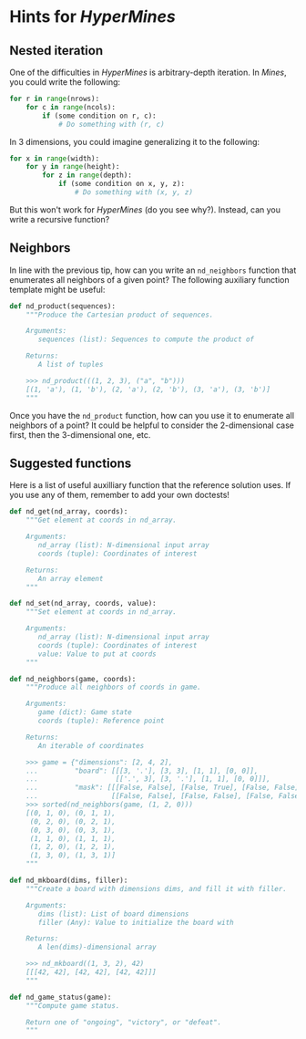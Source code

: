 # Hints for *HyperMines*

## Nested iteration

One of the difficulties in *HyperMines* is arbitrary-depth iteration.  In *Mines*, you could write the following:

```python
for r in range(nrows):
    for c in range(ncols):
        if (some condition on r, c):
            # Do something with (r, c)
```

In 3 dimensions, you could imagine generalizing it to the following:

```python
for x in range(width):
    for y in range(height):
        for z in range(depth):
            if (some condition on x, y, z):
                # Do something with (x, y, z)
```

But this won't work for *HyperMines* (do you see why?).  Instead, can you write a recursive function?

## Neighbors

In line with the previous tip, how can you write an `nd_neighbors` function that enumerates all neighbors of a given point?  The following auxiliary function template might be useful:

```python
def nd_product(sequences):
    """Produce the Cartesian product of sequences.

    Arguments:
       sequences (list): Sequences to compute the product of

    Returns:
       A list of tuples

    >>> nd_product(((1, 2, 3), ("a", "b")))
    [(1, 'a'), (1, 'b'), (2, 'a'), (2, 'b'), (3, 'a'), (3, 'b')]
    """
```

Once you have the `nd_product` function, how can you use it to enumerate all neighbors of a point?  It could be helpful to consider the 2-dimensional case first, then the 3-dimensional one, etc.

## Suggested functions

Here is a list of useful auxilliary function that the reference solution uses.  If you use any of them, remember to add your own doctests!

``` python
def nd_get(nd_array, coords):
    """Get element at coords in nd_array.

    Arguments:
       nd_array (list): N-dimensional input array
       coords (tuple): Coordinates of interest

    Returns:
       An array element
    """
```

``` python
def nd_set(nd_array, coords, value):
    """Set element at coords in nd_array.

    Arguments:
       nd_array (list): N-dimensional input array
       coords (tuple): Coordinates of interest
       value: Value to put at coords
    """
```

``` python
def nd_neighbors(game, coords):
    """Produce all neighbors of coords in game.

    Arguments:
       game (dict): Game state
       coords (tuple): Reference point

    Returns:
       An iterable of coordinates

    >>> game = {"dimensions": [2, 4, 2],
    ...         "board": [[[3, '.'], [3, 3], [1, 1], [0, 0]],
    ...                   [['.', 3], [3, '.'], [1, 1], [0, 0]]],
    ...         "mask": [[[False, False], [False, True], [False, False], [False, False]],
    ...                  [[False, False], [False, False], [False, False], [False, False]]]}
    >>> sorted(nd_neighbors(game, (1, 2, 0)))
    [(0, 1, 0), (0, 1, 1),
     (0, 2, 0), (0, 2, 1),
     (0, 3, 0), (0, 3, 1),
     (1, 1, 0), (1, 1, 1),
     (1, 2, 0), (1, 2, 1),
     (1, 3, 0), (1, 3, 1)]
    """
```

``` python
def nd_mkboard(dims, filler):
    """Create a board with dimensions dims, and fill it with filler.

    Arguments:
       dims (list): List of board dimensions
       filler (Any): Value to initialize the board with

    Returns:
       A len(dims)-dimensional array

    >>> nd_mkboard((1, 3, 2), 42)
    [[[42, 42], [42, 42], [42, 42]]]
    """
```

``` python
def nd_game_status(game):
    """Compute game status.

    Return one of "ongoing", "victory", or "defeat".
    """
```
